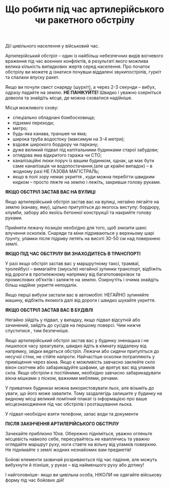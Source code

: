 ﻿---
title: Що робити під час артилерійського чи ракетного обстрілу
---

Дії цивільного населення у військовий час.

Артилерійський обстріл – один із найбільш небезпечних видів вогневого враження під час воєнних конфліктів, в результаті якого можлива велика кількість випадкових жертв серед населення. Про початок обстрілу ви можете д ізнатися почувши віддалені звукипострілів, гуркіт та спалахи впуску ракет.

Якщо ви почули свист снаряду (шурхіт), а через 2-3 секунди – вибух, одразу падайте на землю. **НЕ ПАНІКУЙТЕ!** Швидко і уважно озерніться довкола та знайдіть місце, де можна сховатися надійніше.

Місця можливого схову:

- спеціально обладнані бомбосховища;
- підземні переходи;
- метро;
- будь-яка канава, траншея чи яма;
- широка труба водостоку (максимум на 3-4 метри);
- вздовж широкого бордюру чи паркану;
- дуже великий підвал під капітальними будинками старої забудови;
- оглядова яма відкритого гаража чи СТО;
- каналізаційні люки поруч із вашим будинком, однак, це має  бути саме каналізація чи водопостачання,(але це крайні випадок) – в жодному разі НЕ ГАЗОВА МАГІСТРАЛЬ;
- якщо в полі зору немає укриття , куди можна перебігти швидким кидком – просто ляжте на землю і лежіть, закривши голову руками.

**ЯКЩО ОБСТРІЛ ЗАСТАВ ВАС НА ВУЛИЦІ**

Якщо артилерійський обстріл застав вас на вулиці, негайно лягайте на землю (канаву, яму), щільно притуліться до якогось виступу: бордюру, клумби, забору або якоїсь бетонної конструкції та накрийте голову руками.

Прийняти лежачу позицію необхідно для того, щоб знизити шанс влучення осколків. Снаряди та міни підриваються у верхньому шарі ґрунту, уламки після підриву летять на висоті 30-50 см над поверхнею землі.

**ЯКЩО ПІД ЧАС ОБСТРІЛУ ВИ ЗНАХОДИТЕСЬ В ТРАНСПОРТІ**

У разі якщо обстріл застав вас у маршрутному таксі, трамваї, тролейбусі – вимагайте (змусьте) негайної зупинки транспорт, відбіжіть від дороги в протилежному напрямку від багатоповерхівок та промислових об’єктів і заляжте на землю. Озирнутіть і очима знайдіть більш надійне укриття неподалік.

Якщо перші вибухи застали вас в автомобілі: НЕГАЙНО зупиняйте машину, відбіжіть якомога далі від дороги і швидко шукайте укриття.

**ЯКЩО ОБСТРІЛ ЗАСТАВ ВАС В БУДІВЛІ**

Негайно зійдіть у підвал, у випадку, якщо підвал відсутній або зачинений, зайдіть до сусідів на першому поверсі. Чим нижче спуститися , тим безпечніше.

Якщо артилерійський обстріл застав вас у будинку зненацька і не лишилося часу зреагувати, швидко йдіть в кімнату віддалену від напрямку, звідки ведеться обстріл. Лежачи або сидячи притуліться до несучої стіни, не стійте напроти. Найчастіше осколки потрапляють у приміщення через вікна. Якщо є можливість завчасно заклейте скло вікон скотчем або забарикадуйте шафами, це врятує вас від уламків скла. Якщо обстріли є постійними, необхідно завчасно забарикадувати вікна мішками з піском, важкими меблями, речами.

У приватних будинках можна використовувати льох, але візьміть до уваги, що його може завалити. Тому заздалегідь залишите у будинку на видному місці великий помітний плакат із інформацією про ваше місцезнаходження під час обстрілів і розташування льоха.

У підвал необхідно взяти телефони, запас води та документи

**ПІСЛЯ ЗАКІНЧЕННЯ АРТИЛЕРІЙСЬКОГО ОБСТРІЛУ**

Зачекайте приблизно 10хв. Обережно підніміться, уважно огляньте місцевість навколо себе, пересувайтесь не кваплячись та уважно оглядайте маршрут руху, ноги ставте на вільну від уламків поверхню. Не піднімайте з землі жодних незнайомих вам предметів!

Бойові елементи зазвичай розриваються під час падіння, але можуть вибухнути й пізніше, у руках – від найменшого руху або дотику!

І найголовніше- якщо ви цивільна особа, НІКОЛИ не одягайте військову форму під час бойових дій!